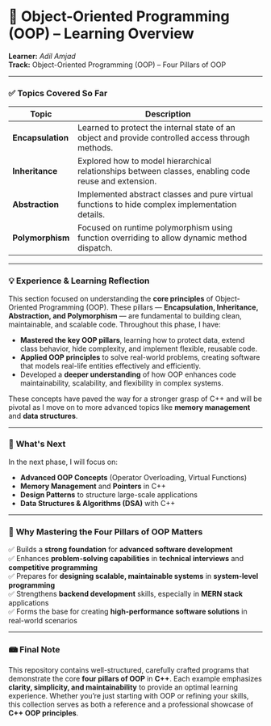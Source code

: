 # 🧠 **Object-Oriented Programming (OOP) – Learning Overview**

**Learner:** *Adil Amjad*  
**Track:** Object-Oriented Programming (OOP) – Four Pillars of OOP

---

### ✅ **Topics Covered So Far**

| Topic                              | Description                                                                                            |
|------------------------------------|--------------------------------------------------------------------------------------------------------|
| **Encapsulation**                  | Learned to protect the internal state of an object and provide controlled access through methods.      |
| **Inheritance**                    | Explored how to model hierarchical relationships between classes, enabling code reuse and extension.   |
| **Abstraction**                    | Implemented abstract classes and pure virtual functions to hide complex implementation details.        |
| **Polymorphism**                   | Focused on runtime polymorphism using function overriding to allow dynamic method dispatch.            |

---

### 💡 **Experience & Learning Reflection**

This section focused on understanding the **core principles** of Object-Oriented Programming (OOP). These pillars — **Encapsulation, Inheritance, Abstraction, and Polymorphism** — are fundamental to building clean, maintainable, and scalable code. Throughout this phase, I have:

- **Mastered the key OOP pillars**, learning how to protect data, extend class behavior, hide complexity, and implement flexible, reusable code.
- **Applied OOP principles** to solve real-world problems, creating software that models real-life entities effectively and efficiently.
- Developed a **deeper understanding** of how OOP enhances code maintainability, scalability, and flexibility in complex systems.

These concepts have paved the way for a stronger grasp of C++ and will be pivotal as I move on to more advanced topics like **memory management** and **data structures**.

---

### 📘 **What's Next**

In the next phase, I will focus on:

- **Advanced OOP Concepts** (Operator Overloading, Virtual Functions)
- **Memory Management** and **Pointers** in C++
- **Design Patterns** to structure large-scale applications
- **Data Structures & Algorithms (DSA)** with C++

---

### 📌 **Why Mastering the Four Pillars of OOP Matters**

✅ Builds a **strong foundation** for **advanced software development**  
✅ Enhances **problem-solving capabilities** in **technical interviews** and **competitive programming**  
✅ Prepares for **designing scalable, maintainable systems** in **system-level programming**  
✅ Strengthens **backend development** skills, especially in **MERN stack** applications  
✅ Forms the base for creating **high-performance software solutions** in real-world scenarios

---

### 📾 **Final Note**

This repository contains well-structured, carefully crafted programs that demonstrate the core **four pillars of OOP** in **C++**. Each example emphasizes **clarity, simplicity, and maintainability** to provide an optimal learning experience. Whether you’re just starting with OOP or refining your skills, this collection serves as both a reference and a professional showcase of **C++ OOP principles**.
